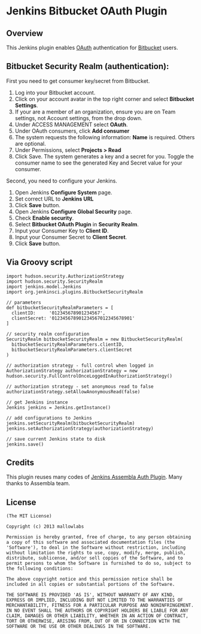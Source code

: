 Jenkins Bitbucket OAuth Plugin
============================

Overview
--------
This Jenkins plugin enables [OAuth](http://oauth.net) authentication for [Bitbucket](https://bitbucket.org) users.

Bitbucket Security Realm (authentication):
--------------------------------------------

First you need to get consumer key/secret from Bitbucket.

1. Log into your Bitbucket account.
2. Click on your account avatar in the top right corner and select **Bitbucket Settings**.
3. If your are a member of an organization, ensure you are on Team settings, not Account settings, from the drop down.
4. Under ACCESS MANAGEMENT select **OAuth**.
5. Under OAuth consumers, click **Add consumer**
6. The system requests the following information:
   **Name** is required. Others are optional.
7. Under Permissions, select **Projects > Read**
8. Click Save.
The system generates a key and a secret for you.
Toggle the consumer name to see the generated Key and Secret value for your consumer.

Second, you need to configure your Jenkins.

1. Open Jenkins **Configure System** page.
2. Set correct URL to **Jenkins URL**
3. Click **Save** button.
4. Open Jenkins **Configure Global Security** page.
5. Check **Enable security**.
6. Select **Bitbucket OAuth Plugin** in **Security Realm**.
7. Input your Consumer Key to **Client ID**.
8. Input your Consumer Secret to **Client Secret**.
9. Click **Save** button.


Via Groovy script
-----------------------------------
```
import hudson.security.AuthorizationStrategy
import hudson.security.SecurityRealm
import jenkins.model.Jenkins
import org.jenkinsci.plugins.BitbucketSecurityRealm

// parameters
def bitbucketSecurityRealmParameters = [
  clientID:     '012345678901234567',
  clientSecret: '012345678901234567012345678901'
]

// security realm configuration
SecurityRealm bitbucketSecurityRealm = new BitbucketSecurityRealm(
  bitbucketSecurityRealmParameters.clientID,
  bitbucketSecurityRealmParameters.clientSecret
)

// authorization strategy - full control when logged in
AuthorizationStrategy authorizationStrategy = new hudson.security.FullControlOnceLoggedInAuthorizationStrategy()

// authorization strategy - set anonymous read to false
authorizationStrategy.setAllowAnonymousRead(false)

// get Jenkins instance
Jenkins jenkins = Jenkins.getInstance()

// add configurations to Jenkins
jenkins.setSecurityRealm(bitbucketSecurityRealm)
jenkins.setAuthorizationStrategy(authorizationStrategy)

// save current Jenkins state to disk
jenkins.save()
```

Credits
-------
This plugin reuses many codes of [Jenkins Assembla Auth Plugin](https://wiki.jenkins-ci.org/display/JENKINS/Assembla+Auth+Plugin).
Many thanks to Assembla team.


License
-------

	(The MIT License)

	Copyright (c) 2013 mallowlabs

	Permission is hereby granted, free of charge, to any person obtaining
	a copy of this software and associated documentation files (the
	'Software'), to deal in the Software without restriction, including
	without limitation the rights to use, copy, modify, merge, publish,
	distribute, sublicense, and/or sell copies of the Software, and to
	permit persons to whom the Software is furnished to do so, subject to
	the following conditions:

	The above copyright notice and this permission notice shall be
	included in all copies or substantial portions of the Software.

	THE SOFTWARE IS PROVIDED 'AS IS', WITHOUT WARRANTY OF ANY KIND,
	EXPRESS OR IMPLIED, INCLUDING BUT NOT LIMITED TO THE WARRANTIES OF
	MERCHANTABILITY, FITNESS FOR A PARTICULAR PURPOSE AND NONINFRINGEMENT.
	IN NO EVENT SHALL THE AUTHORS OR COPYRIGHT HOLDERS BE LIABLE FOR ANY
	CLAIM, DAMAGES OR OTHER LIABILITY, WHETHER IN AN ACTION OF CONTRACT,
	TORT OR OTHERWISE, ARISING FROM, OUT OF OR IN CONNECTION WITH THE
	SOFTWARE OR THE USE OR OTHER DEALINGS IN THE SOFTWARE.
